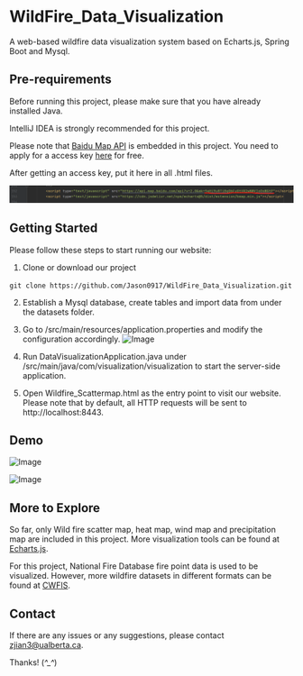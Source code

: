 # WildFire_Data_Visualization
A web-based wildfire data visualization system based on Echarts.js, Spring Boot and Mysql.

## Pre-requirements

Before running this project, please make sure that you have already installed Java.

IntelliJ IDEA is strongly recommended for this project.

Please note that [Baidu Map API](http://lbsyun.baidu.com/) is embedded in this project. You need to apply for a access key [here](http://lbsyun.baidu.com/apiconsole/center#/home) for free.

After getting an access key, put it here in all .html files.

![Image](https://github.com/Jason0917/WildFire_Data_Visualization/blob/master/ak.png)

## Getting Started

Please follow these steps to start running our website:

1. Clone or download our project

```git clone https://github.com/Jason0917/WildFire_Data_Visualization.git```

2. Establish a Mysql database, create tables and import data from under the datasets folder.

3. Go to /src/main/resources/application.properties and modify the configuration accordingly.
![Image](https://github.com/Jason0917/WildFire_Data_Visualization/blob/master/Configuration.png)

4. Run DataVisualizationApplication.java under /src/main/java/com/visualization/visualization to start the server-side application.

5. Open Wildfire\_Scattermap.html as the entry point to visit our website. Please note that by default, all HTTP requests will be sent to http://localhost:8443.

## Demo

![Image](https://github.com/Jason0917/WildFire_Data_Visualization/blob/master/scatter_demo.png)

![Image](https://github.com/Jason0917/WildFire_Data_Visualization/blob/master/heat_demo.png)

## More to Explore

So far, only Wild fire scatter map, heat map, wind map and precipitation map are included in this project. More visualization tools can be found at [Echarts.js](https://echarts.apache.org/zh/index.html).

For this project, National Fire Database fire point data is used to be visualized. However, more wildfire datasets in different formats can be found at [CWFIS](https://cwfis.cfs.nrcan.gc.ca/datamart).

## Contact

If there are any issues or any suggestions, please contact zjian3@ualberta.ca.

Thanks! (*^_^*)
